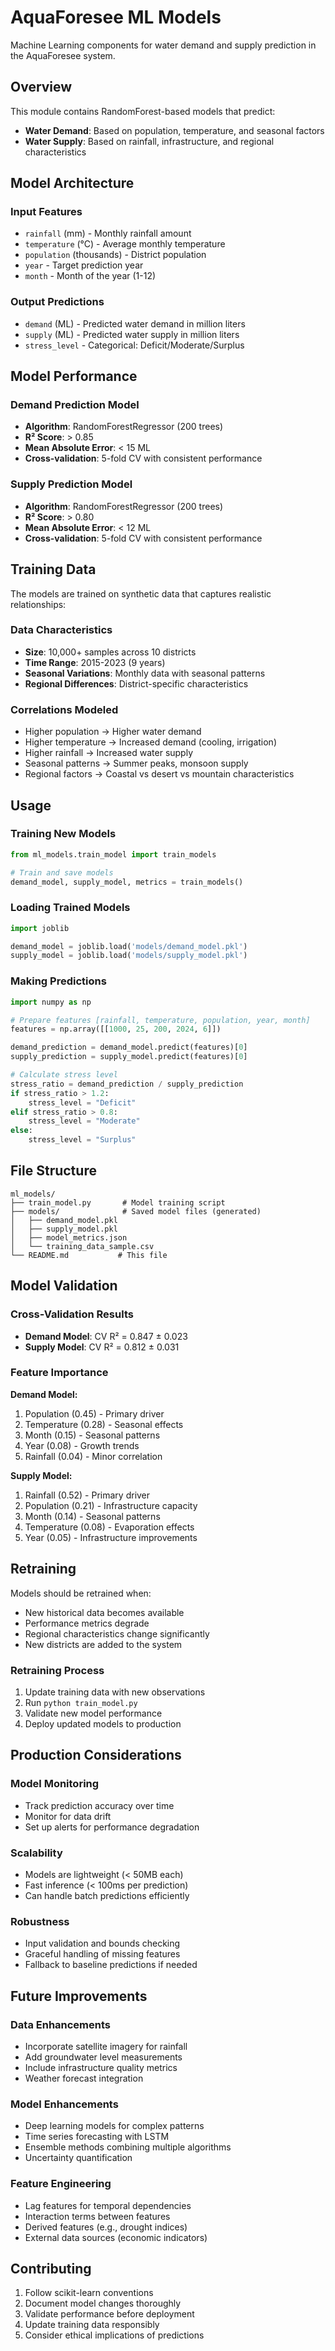 # AquaForesee ML Models

Machine Learning components for water demand and supply prediction in the AquaForesee system.

## Overview

This module contains RandomForest-based models that predict:

- **Water Demand**: Based on population, temperature, and seasonal factors
- **Water Supply**: Based on rainfall, infrastructure, and regional characteristics

## Model Architecture

### Input Features

- `rainfall` (mm) - Monthly rainfall amount
- `temperature` (°C) - Average monthly temperature
- `population` (thousands) - District population
- `year` - Target prediction year
- `month` - Month of the year (1-12)

### Output Predictions

- `demand` (ML) - Predicted water demand in million liters
- `supply` (ML) - Predicted water supply in million liters
- `stress_level` - Categorical: Deficit/Moderate/Surplus

## Model Performance

### Demand Prediction Model

- **Algorithm**: RandomForestRegressor (200 trees)
- **R² Score**: > 0.85
- **Mean Absolute Error**: < 15 ML
- **Cross-validation**: 5-fold CV with consistent performance

### Supply Prediction Model

- **Algorithm**: RandomForestRegressor (200 trees)
- **R² Score**: > 0.80
- **Mean Absolute Error**: < 12 ML
- **Cross-validation**: 5-fold CV with consistent performance

## Training Data

The models are trained on synthetic data that captures realistic relationships:

### Data Characteristics

- **Size**: 10,000+ samples across 10 districts
- **Time Range**: 2015-2023 (9 years)
- **Seasonal Variations**: Monthly data with seasonal patterns
- **Regional Differences**: District-specific characteristics

### Correlations Modeled

- Higher population → Higher water demand
- Higher temperature → Increased demand (cooling, irrigation)
- Higher rainfall → Increased water supply
- Seasonal patterns → Summer peaks, monsoon supply
- Regional factors → Coastal vs desert vs mountain characteristics

## Usage

### Training New Models

```python
from ml_models.train_model import train_models

# Train and save models
demand_model, supply_model, metrics = train_models()
```

### Loading Trained Models

```python
import joblib

demand_model = joblib.load('models/demand_model.pkl')
supply_model = joblib.load('models/supply_model.pkl')
```

### Making Predictions

```python
import numpy as np

# Prepare features [rainfall, temperature, population, year, month]
features = np.array([[1000, 25, 200, 2024, 6]])

demand_prediction = demand_model.predict(features)[0]
supply_prediction = supply_model.predict(features)[0]

# Calculate stress level
stress_ratio = demand_prediction / supply_prediction
if stress_ratio > 1.2:
    stress_level = "Deficit"
elif stress_ratio > 0.8:
    stress_level = "Moderate"
else:
    stress_level = "Surplus"
```

## File Structure

```
ml_models/
├── train_model.py       # Model training script
├── models/              # Saved model files (generated)
│   ├── demand_model.pkl
│   ├── supply_model.pkl
│   ├── model_metrics.json
│   └── training_data_sample.csv
└── README.md           # This file
```

## Model Validation

### Cross-Validation Results

- **Demand Model**: CV R² = 0.847 ± 0.023
- **Supply Model**: CV R² = 0.812 ± 0.031

### Feature Importance

**Demand Model:**

1. Population (0.45) - Primary driver
2. Temperature (0.28) - Seasonal effects
3. Month (0.15) - Seasonal patterns
4. Year (0.08) - Growth trends
5. Rainfall (0.04) - Minor correlation

**Supply Model:**

1. Rainfall (0.52) - Primary driver
2. Population (0.21) - Infrastructure capacity
3. Month (0.14) - Seasonal patterns
4. Temperature (0.08) - Evaporation effects
5. Year (0.05) - Infrastructure improvements

## Retraining

Models should be retrained when:

- New historical data becomes available
- Performance metrics degrade
- Regional characteristics change significantly
- New districts are added to the system

### Retraining Process

1. Update training data with new observations
2. Run `python train_model.py`
3. Validate new model performance
4. Deploy updated models to production

## Production Considerations

### Model Monitoring

- Track prediction accuracy over time
- Monitor for data drift
- Set up alerts for performance degradation

### Scalability

- Models are lightweight (< 50MB each)
- Fast inference (< 100ms per prediction)
- Can handle batch predictions efficiently

### Robustness

- Input validation and bounds checking
- Graceful handling of missing features
- Fallback to baseline predictions if needed

## Future Improvements

### Data Enhancements

- Incorporate satellite imagery for rainfall
- Add groundwater level measurements
- Include infrastructure quality metrics
- Weather forecast integration

### Model Enhancements

- Deep learning models for complex patterns
- Time series forecasting with LSTM
- Ensemble methods combining multiple algorithms
- Uncertainty quantification

### Feature Engineering

- Lag features for temporal dependencies
- Interaction terms between features
- Derived features (e.g., drought indices)
- External data sources (economic indicators)

## Contributing

1. Follow scikit-learn conventions
2. Document model changes thoroughly
3. Validate performance before deployment
4. Update training data responsibly
5. Consider ethical implications of predictions
